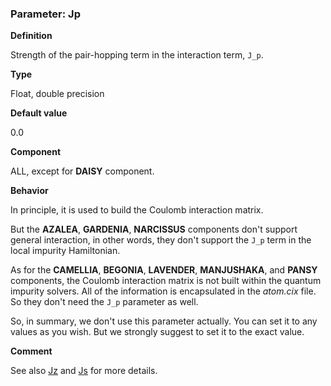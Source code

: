 ### Parameter: Jp

**Definition**

Strength of the pair-hopping term in the interaction term, ``J_p``.

**Type**

Float, double precision

**Default value**

0.0

**Component**

ALL, except for **DAISY** component.

**Behavior**

In principle, it is used to build the Coulomb interaction matrix. 

But the **AZALEA**, **GARDENIA**, **NARCISSUS** components don't support general interaction, in other words, they don't support the ``J_p`` term in the local impurity Hamiltonian. 

As for the **CAMELLIA**, **BEGONIA**, **LAVENDER**, **MANJUSHAKA**, and **PANSY** components, the Coulomb interaction matrix is not built within the quantum impurity solvers. All of the information is encapsulated in the *atom.cix* file. So they don't need the ``J_p`` parameter as well. 

So, in summary, we don't use this parameter actually. You can set it to any values as you wish. But we strongly suggest to set it to the exact value.

**Comment**

See also [Jz](p_jz.md) and [Js](p_js.md) for more details.